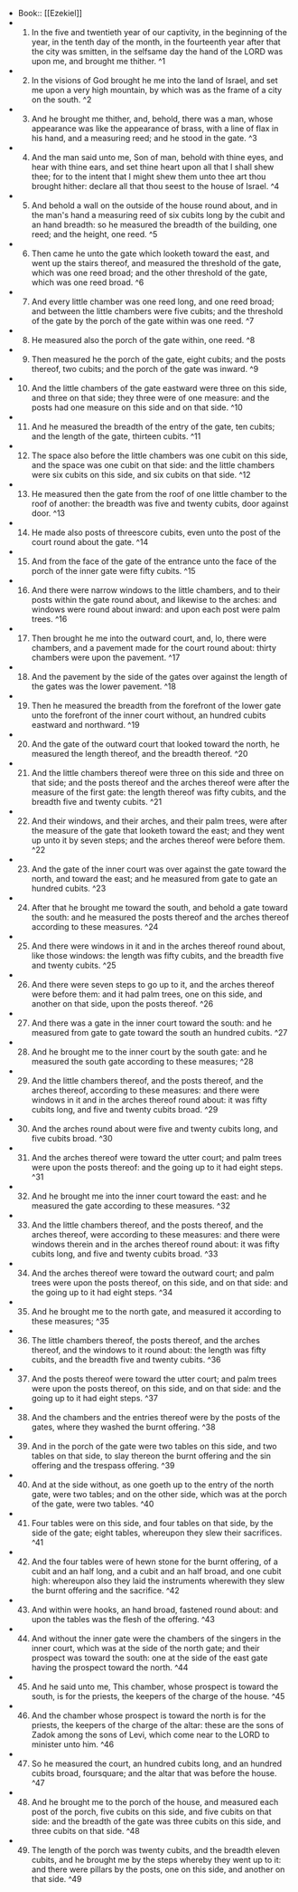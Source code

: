 - Book:: [[Ezekiel]]
- 1. In the five and twentieth year of our captivity, in the beginning of the year, in the tenth day of the month, in the fourteenth year after that the city was smitten, in the selfsame day the hand of the LORD was upon me, and brought me thither. ^1
- 2. In the visions of God brought he me into the land of Israel, and set me upon a very high mountain, by which was as the frame of a city on the south. ^2
- 3. And he brought me thither, and, behold, there was a man, whose appearance was like the appearance of brass, with a line of flax in his hand, and a measuring reed; and he stood in the gate. ^3
- 4. And the man said unto me, Son of man, behold with thine eyes, and hear with thine ears, and set thine heart upon all that I shall shew thee; for to the intent that I might shew them unto thee art thou brought hither: declare all that thou seest to the house of Israel. ^4
- 5. And behold a wall on the outside of the house round about, and in the man's hand a measuring reed of six cubits long by the cubit and an hand breadth: so he measured the breadth of the building, one reed; and the height, one reed. ^5
- 6. Then came he unto the gate which looketh toward the east, and went up the stairs thereof, and measured the threshold of the gate, which was one reed broad; and the other threshold of the gate, which was one reed broad. ^6
- 7. And every little chamber was one reed long, and one reed broad; and between the little chambers were five cubits; and the threshold of the gate by the porch of the gate within was one reed. ^7
- 8. He measured also the porch of the gate within, one reed. ^8
- 9. Then measured he the porch of the gate, eight cubits; and the posts thereof, two cubits; and the porch of the gate was inward. ^9
- 10. And the little chambers of the gate eastward were three on this side, and three on that side; they three were of one measure: and the posts had one measure on this side and on that side. ^10
- 11. And he measured the breadth of the entry of the gate, ten cubits; and the length of the gate, thirteen cubits. ^11
- 12. The space also before the little chambers was one cubit on this side, and the space was one cubit on that side: and the little chambers were six cubits on this side, and six cubits on that side. ^12
- 13. He measured then the gate from the roof of one little chamber to the roof of another: the breadth was five and twenty cubits, door against door. ^13
- 14. He made also posts of threescore cubits, even unto the post of the court round about the gate. ^14
- 15. And from the face of the gate of the entrance unto the face of the porch of the inner gate were fifty cubits. ^15
- 16. And there were narrow windows to the little chambers, and to their posts within the gate round about, and likewise to the arches: and windows were round about inward: and upon each post were palm trees. ^16
- 17. Then brought he me into the outward court, and, lo, there were chambers, and a pavement made for the court round about: thirty chambers were upon the pavement. ^17
- 18. And the pavement by the side of the gates over against the length of the gates was the lower pavement. ^18
- 19. Then he measured the breadth from the forefront of the lower gate unto the forefront of the inner court without, an hundred cubits eastward and northward. ^19
- 20. And the gate of the outward court that looked toward the north, he measured the length thereof, and the breadth thereof. ^20
- 21. And the little chambers thereof were three on this side and three on that side; and the posts thereof and the arches thereof were after the measure of the first gate: the length thereof was fifty cubits, and the breadth five and twenty cubits. ^21
- 22. And their windows, and their arches, and their palm trees, were after the measure of the gate that looketh toward the east; and they went up unto it by seven steps; and the arches thereof were before them. ^22
- 23. And the gate of the inner court was over against the gate toward the north, and toward the east; and he measured from gate to gate an hundred cubits. ^23
- 24. After that he brought me toward the south, and behold a gate toward the south: and he measured the posts thereof and the arches thereof according to these measures. ^24
- 25. And there were windows in it and in the arches thereof round about, like those windows: the length was fifty cubits, and the breadth five and twenty cubits. ^25
- 26. And there were seven steps to go up to it, and the arches thereof were before them: and it had palm trees, one on this side, and another on that side, upon the posts thereof. ^26
- 27. And there was a gate in the inner court toward the south: and he measured from gate to gate toward the south an hundred cubits. ^27
- 28. And he brought me to the inner court by the south gate: and he measured the south gate according to these measures; ^28
- 29. And the little chambers thereof, and the posts thereof, and the arches thereof, according to these measures: and there were windows in it and in the arches thereof round about: it was fifty cubits long, and five and twenty cubits broad. ^29
- 30. And the arches round about were five and twenty cubits long, and five cubits broad. ^30
- 31. And the arches thereof were toward the utter court; and palm trees were upon the posts thereof: and the going up to it had eight steps. ^31
- 32. And he brought me into the inner court toward the east: and he measured the gate according to these measures. ^32
- 33. And the little chambers thereof, and the posts thereof, and the arches thereof, were according to these measures: and there were windows therein and in the arches thereof round about: it was fifty cubits long, and five and twenty cubits broad. ^33
- 34. And the arches thereof were toward the outward court; and palm trees were upon the posts thereof, on this side, and on that side: and the going up to it had eight steps. ^34
- 35. And he brought me to the north gate, and measured it according to these measures; ^35
- 36. The little chambers thereof, the posts thereof, and the arches thereof, and the windows to it round about: the length was fifty cubits, and the breadth five and twenty cubits. ^36
- 37. And the posts thereof were toward the utter court; and palm trees were upon the posts thereof, on this side, and on that side: and the going up to it had eight steps. ^37
- 38. And the chambers and the entries thereof were by the posts of the gates, where they washed the burnt offering. ^38
- 39. And in the porch of the gate were two tables on this side, and two tables on that side, to slay thereon the burnt offering and the sin offering and the trespass offering. ^39
- 40. And at the side without, as one goeth up to the entry of the north gate, were two tables; and on the other side, which was at the porch of the gate, were two tables. ^40
- 41. Four tables were on this side, and four tables on that side, by the side of the gate; eight tables, whereupon they slew their sacrifices. ^41
- 42. And the four tables were of hewn stone for the burnt offering, of a cubit and an half long, and a cubit and an half broad, and one cubit high: whereupon also they laid the instruments wherewith they slew the burnt offering and the sacrifice. ^42
- 43. And within were hooks, an hand broad, fastened round about: and upon the tables was the flesh of the offering. ^43
- 44. And without the inner gate were the chambers of the singers in the inner court, which was at the side of the north gate; and their prospect was toward the south: one at the side of the east gate having the prospect toward the north. ^44
- 45. And he said unto me, This chamber, whose prospect is toward the south, is for the priests, the keepers of the charge of the house. ^45
- 46. And the chamber whose prospect is toward the north is for the priests, the keepers of the charge of the altar: these are the sons of Zadok among the sons of Levi, which come near to the LORD to minister unto him. ^46
- 47. So he measured the court, an hundred cubits long, and an hundred cubits broad, foursquare; and the altar that was before the house. ^47
- 48. And he brought me to the porch of the house, and measured each post of the porch, five cubits on this side, and five cubits on that side: and the breadth of the gate was three cubits on this side, and three cubits on that side. ^48
- 49. The length of the porch was twenty cubits, and the breadth eleven cubits, and he brought me by the steps whereby they went up to it: and there were pillars by the posts, one on this side, and another on that side. ^49
